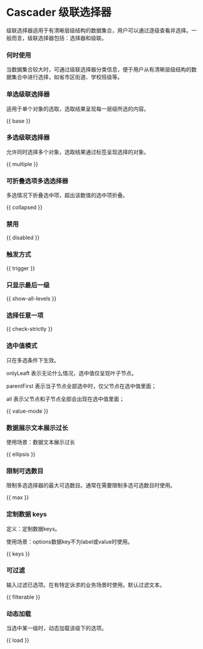# Cascader 级联选择器

级联选择器适用于有清晰层级结构的数据集合，用户可以通过逐级查看并选择。一般而言，级联选择器包括：选择器和级联。

### 何时使用

当数据集合较大时，可通过级联选择器分类信息，便于用户从有清晰层级结构的数据集合中进行选择，如省市区街道、学校班级等。

### 单选级联选择器

适用于单个对象的选取，选取结果呈现每一层级所选的内容。

{{ base }}

### 多选级联选择器

允许同时选择多个对象，选取结果通过标签呈现选择的对象。

{{ multiple }}

### 可折叠选项多选选择器

多选情况下折叠选中项，超出该数值的选中项折叠。

{{ collapsed }}

### 禁用

{{ disabled }}

### 触发方式

{{ trigger }}

### 只显示最后一级

{{ show-all-levels }}

### 选择任意一项

{{ check-strictly }}

### 选中值模式

只在多选条件下生效。

onlyLeaft 表示无论什么情况，选中值仅呈现叶子节点。

parentFirst 表示当子节点全部选中时，仅父节点在选中值里面；

all 表示父节点和子节点全部会出现在选中值里面；

{{ value-mode }}


### 数据展示文本展示过长

使用场景：数据文本展示过长

{{ ellipsis }}

### 限制可选数目

限制多选选择器的最大可选数目。通常在需要限制多选可选数目时使用。

{{ max }}

### 定制数据 keys

定义：定制数据keys。

使用场景：options数据key不为label或value时使用。

{{ keys }}

### 可过滤

输入过滤已选项。在有特定诉求的业务场景时使用。默认过滤文本。

{{ filterable }}


### 动态加载

当选中某一级时，动态加载该级下的选项。

{{ load }}

